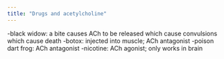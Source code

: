 ```yaml
---
title: "Drugs and acetylcholine"
---
```

-black widow: a bite causes ACh to be released which cause convulsions which cause death
-botox: injected into muscle; ACh antagonist
-poison dart frog: ACh antagonist
-nicotine: ACh agonist; only works in brain

